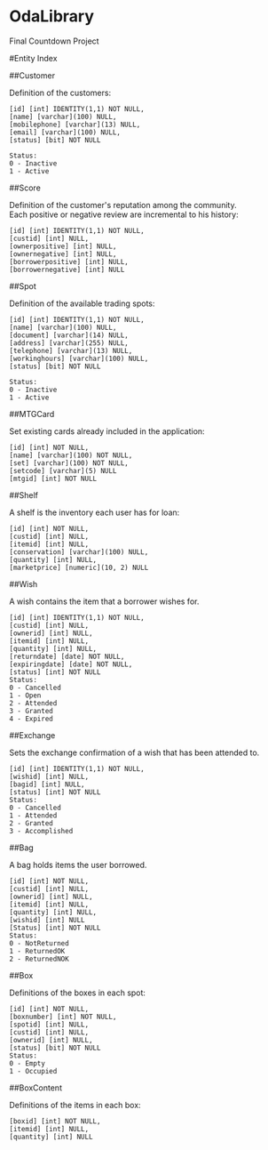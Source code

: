 # OdaLibrary
Final Countdown Project

#Entity Index

##Customer  
  
Definition of the customers:

	[id] [int] IDENTITY(1,1) NOT NULL,  
	[name] [varchar](100) NULL,  
	[mobilephone] [varchar](13) NULL,  
	[email] [varchar](100) NULL,  
    [status] [bit] NOT NULL  

    Status:  
    0 - Inactive  
    1 - Active

##Score

Definition of the customer's reputation among the community.  
Each positive or negative review are incremental to his history:

	[id] [int] IDENTITY(1,1) NOT NULL,
	[custid] [int] NULL,
	[ownerpositive] [int] NULL,
	[ownernegative] [int] NULL,
	[borrowerpositive] [int] NULL,
	[borrowernegative] [int] NULL

##Spot
  
Definition of the available trading spots:  

	[id] [int] IDENTITY(1,1) NOT NULL,  
	[name] [varchar](100) NULL,  
	[document] [varchar](14) NULL,  
	[address] [varchar](255) NULL,  
	[telephone] [varchar](13) NULL,  
	[workinghours] [varchar](100) NULL,  
    [status] [bit] NOT NULL  

    Status:  
    0 - Inactive  
    1 - Active

##MTGCard

Set existing cards already included in the application:

	[id] [int] NOT NULL,
	[name] [varchar](100) NOT NULL,
	[set] [varchar](100) NOT NULL,
	[setcode] [varchar](5) NULL
	[mtgid] [int] NOT NULL

##Shelf

A shelf is the inventory each user has for loan:

	[id] [int] NOT NULL,  
	[custid] [int] NULL,  
	[itemid] [int] NULL,  
	[conservation] [varchar](100) NULL,  
	[quantity] [int] NULL,  
	[marketprice] [numeric](10, 2) NULL  

##Wish

A wish contains the item that a borrower wishes for.

	[id] [int] IDENTITY(1,1) NOT NULL,  
	[custid] [int] NULL,  
	[ownerid] [int] NULL,  
	[itemid] [int] NULL,  
	[quantity] [int] NULL,  
	[returndate] [date] NOT NULL,  
	[expiringdate] [date] NOT NULL,  
	[status] [int] NOT NULL  
    Status:  
    0 - Cancelled  
    1 - Open  
    2 - Attended  
    3 - Granted  
    4 - Expired

##Exchange

Sets the exchange confirmation of a wish that has been attended to.

	[id] [int] IDENTITY(1,1) NOT NULL,  
	[wishid] [int] NULL,  
	[bagid] [int] NULL,  
	[status] [int] NOT NULL  
    Status:  
    0 - Cancelled  
    1 - Attended  
    2 - Granted  
    3 - Accomplished

##Bag

A bag holds items the user borrowed.

	[id] [int] NOT NULL,  
	[custid] [int] NULL,  
	[ownerid] [int] NULL,  
	[itemid] [int] NULL,  
	[quantity] [int] NULL,  
	[wishid] [int] NULL  
    [Status] [int] NOT NULL  
    Status:  
    0 - NotReturned  
    1 - ReturnedOK  
    2 - ReturnedNOK

##Box

Definitions of the boxes in each spot:

	[id] [int] NOT NULL,  
	[boxnumber] [int] NOT NULL,  
	[spotid] [int] NULL,  
	[custid] [int] NULL,  
	[ownerid] [int] NULL,
	[status] [bit] NOT NULL  
    Status:  
    0 - Empty  
    1 - Occupied  

##BoxContent

Definitions of the items in each box:

	[boxid] [int] NOT NULL,  
	[itemid] [int] NULL,  
	[quantity] [int] NULL